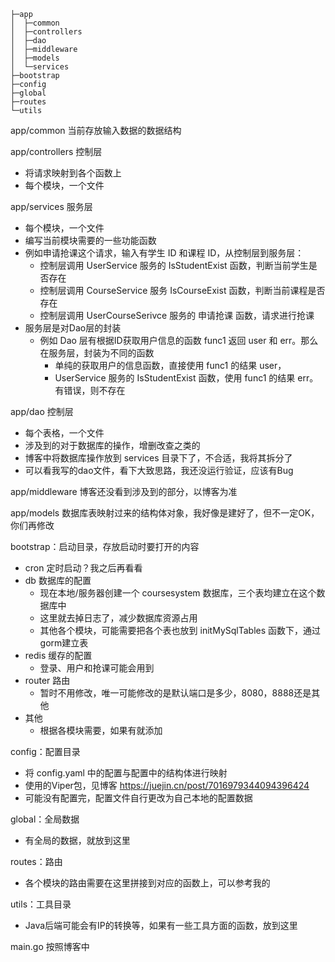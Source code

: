 
```text
├─app                          
│  ├─common                    
│  ├─controllers               
│  ├─dao                       
│  ├─middleware
│  ├─models
│  └─services
├─bootstrap                      
├─config                       
├─global                       
├─routes
└─utils
```

app/common 当前存放输入数据的数据结构

app/controllers 控制层
- 将请求映射到各个函数上
- 每个模块，一个文件

app/services 服务层
- 每个模块，一个文件
- 编写当前模块需要的一些功能函数
- 例如申请抢课这个请求，输入有学生 ID 和课程 ID，从控制层到服务层：
    - 控制层调用 UserService 服务的 IsStudentExist 函数，判断当前学生是否存在
    - 控制层调用 CourseService 服务 IsCourseExist 函数，判断当前课程是否存在
    - 控制层调用 UserCourseSerivce 服务的 申请抢课 函数，请求进行抢课
- 服务层是对Dao层的封装
  - 例如 Dao 层有根据ID获取用户信息的函数 func1 返回 user 和 err。那么在服务层，封装为不同的函数
    - 单纯的获取用户的信息函数，直接使用 func1 的结果 user，
    - UserService 服务的 IsStudentExist 函数，使用 func1 的结果 err。有错误，则不存在 

app/dao 控制层
- 每个表格，一个文件
- 涉及到的对于数据库的操作，增删改查之类的
- 博客中将数据库操作放到 services 目录下了，不合适，我将其拆分了
- 可以看我写的dao文件，看下大致思路，我还没运行验证，应该有Bug

app/middleware 博客还没看到涉及到的部分，以博客为准

app/models 数据库表映射过来的结构体对象，我好像是建好了，但不一定OK，你们再修改


bootstrap：启动目录，存放启动时要打开的内容
- cron 定时启动？我之后再看看
- db 数据库的配置
  - 现在本地/服务器创建一个 coursesystem 数据库，三个表均建立在这个数据库中
  - 这里就去掉日志了，减少数据库资源占用
  - 其他各个模块，可能需要把各个表也放到 initMySqlTables 函数下，通过gorm建立表
- redis 缓存的配置
  - 登录、用户和抢课可能会用到
- router 路由
  - 暂时不用修改，唯一可能修改的是默认端口是多少，8080，8888还是其他
- 其他
  - 根据各模块需要，如果有就添加

config：配置目录
- 将 config.yaml 中的配置与配置中的结构体进行映射
- 使用的Viper包，见博客 https://juejin.cn/post/7016979344094396424
- 可能没有配置完，配置文件自行更改为自己本地的配置数据

global：全局数据
- 有全局的数据，就放到这里

routes：路由
- 各个模块的路由需要在这里拼接到对应的函数上，可以参考我的

utils：工具目录
- Java后端可能会有IP的转换等，如果有一些工具方面的函数，放到这里

main.go 按照博客中